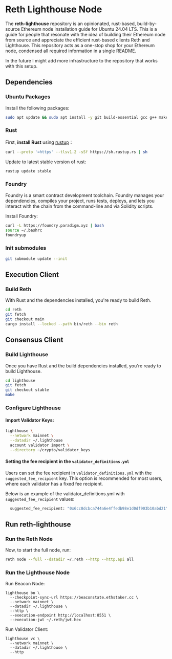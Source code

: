 # Reth Lighthouse Node

The **reth-lighthouse** repository is an opinionated, rust-based, build-by-source Ethereum node installation guide for Ubuntu 24.04 LTS. This is a guide for people that resonate with the idea of building their Ethereum node from source and appreciate the efficient rust-based clients Reth and Lighthouse. This repository acts as a one-stop shop for your Ethereum node, condensed all required information in a single README.

In the future I might add more infrastructure to the repository that works with this setup.

## Dependencies

### Ubuntu Packages

Install the following packages:

```bash
sudo apt update && sudo apt install -y git build-essential gcc g++ make cmake pkg-config llvm-dev libclang-dev clang curl openssh-server vim screen htop 
```


### Rust 
First, **install Rust** using [rustup](https://rustup.rs/)：

```bash
curl --proto '=https' --tlsv1.2 -sSf https://sh.rustup.rs | sh
```

Update to latest stable version of rust:
```bash
rustup update stable
```


### Foundry

Foundry is a smart contract development toolchain. Foundry manages your dependencies, compiles your project, runs tests, deploys, and lets you interact with the chain from the command-line and via Solidity scripts.

Install Foundry:

```bash
curl -L https://foundry.paradigm.xyz | bash
source ~/.bashrc
foundryup
```

### Init submodules

```bash
git submodule update --init
```

## Execution Client

### Build Reth

With Rust and the dependencies installed, you're ready to build Reth.

```bash
cd reth
git fetch
git checkout main
cargo install --locked --path bin/reth --bin reth
```

## Consensus Client

### Build Lighthouse

Once you have Rust and the build dependencies installed, you're ready to build Lighthouse.

```bash
cd lighthouse
git fetch
git checkout stable
make
```


### Configure Lighthouse


#### Import Validator Keys:

```bash
lighthouse \
  --network mainnet \
  --datadir ~/.lighthouse 
  account validator import \
  --directory ~/crypto/validator_keys
```

#### Setting the fee recipient in the `validator_definitions.yml`

Users can set the fee recipient in `validator_definitions.yml` with the `suggested_fee_recipient`
key. This option is recommended for most users, where each validator has a fixed fee recipient.

Below is an example of the validator_definitions.yml with `suggested_fee_recipient` values:

```bash
  suggested_fee_recipient: "0x6cc8dcbca744a6e4ffedb98e1d0df903b10abd21"
```



## Run reth-lighthouse


### Run the Reth Node

Now, to start the full node, run:

```bash
reth node --full --datadir ~/.reth --http --http.api all
```


### Run the Lighthouse Node

Run Beacon Node:

```
lighthouse bn \
  --checkpoint-sync-url https://beaconstate.ethstaker.cc \
  --network mainnet \
  --datadir ~/.lighthouse \
  --http \
  --execution-endpoint http://localhost:8551 \
  --execution-jwt ~/.reth/jwt.hex
```

Run Validator Client:

```
lighthouse vc \
  --network mainnet \
  --datadir ~/.lighthouse \
  --http
```
